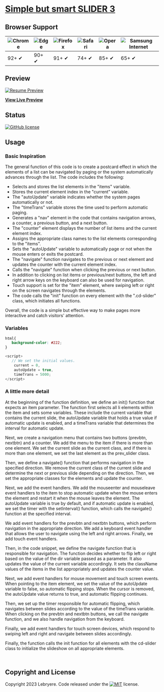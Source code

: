 # [Simple but smart SLIDER 3](https://https://lebryere.github.io/Simple_but_smart_Slider_3/)

## Browser Support

![Chrome](https://raw.githubusercontent.com/alrra/browser-logos/master/src/chrome/chrome_48x48.png) | ![Edge](https://raw.githubusercontent.com/alrra/browser-logos/master/src/edge/edge_48x48.png) | ![Firefox](https://raw.githubusercontent.com/alrra/browser-logos/master/src/firefox/firefox_48x48.png) | ![Safari](https://raw.githubusercontent.com/alrra/browser-logos/master/src/safari/safari_48x48.png) | ![Opera](https://raw.githubusercontent.com/alrra/browser-logos/master/src/opera/opera_48x48.png) | ![Samsung Internet](https://raw.githubusercontent.com/alrra/browser-logos/master/src/samsung-internet/samsung-internet_48x48.png)
--- | --- | --- | --- | --- | --- |
92+ ✔ | 90+ ✔ | 91+ ✔ | 74+ ✔ | 85+ ✔ | 65+ ✔ |

## Preview

[![Resume Preview](https://github.com/LeBryere/simple_but_smart_slider_2/blob/master/preview.jpg)](https://lebryere.github.io/Simple_but_smart_Slider_3/)

**[View Live Preview](https://lebryere.github.io/Simple_but_smart_Slider_3/)**

## Status

[![GitHub license](https://img.shields.io/badge/license-MIT-green?&style=plastic)](https://github.com/LeBryere/simple_but_smart_slider_2/blob/master/LICENSE.txt)

## Usage

### Basic Inspiration

The general function of this code is to create a postcard effect in which the elements of a list can be navigated by paging or the system automatically advances through the list. The code includes the following:

* Selects and stores the list elements in the "items" variable.
* Stores the current element index in the "current" variable.
* The "autoUpdate" variable indicates whether the system pages automatically or not.
* The "timeTrans" variable stores the time used to perform automatic paging.
* Generates a "nav" element in the code that contains navigation arrows, a counter, a previous button, and a next button.
* The "counter" element displays the number of list items and the current element index.
* Assigns the appropriate class names to the list elements corresponding to the "items".
* Sets the "autoUpdate" variable to automatically page or not when the mouse enters or exits the postcard.
* The "navigate" function navigates to the previous or next element and updates the counter with the current element index.
* Calls the "navigate" function when clicking the previous or next button.
* In addition to clicking on list items or previous/next buttons, the left and right arrow keys on the keyboard can also be used for navigation.
* Touch support is set for the "item" element, where swiping left or right on the screen navigates through the elements.
* The code calls the "init" function on every element with the ".cd-slider" class, which initiates all functions.

Overall, the code is a simple but effective way to make pages more interactive and catch visitors' attention.

### Variables
```css
html{
   background-color: #222;
}
```
```js
<script>
   // We set the initial values.
	current = 0,
	autoUpdate = true,
	timeTrans = 5000;
</script>
```
### A little more detail

At the beginning of the function definition, we define an init() function that expects an item parameter. The function first selects all li elements within the item and sets some variables. These include the current variable that contains the current slide, the autoUpdate variable that holds a true value if automatic update is enabled, and a timeTrans variable that determines the interval for automatic update.

Next, we create a navigation menu that contains two buttons (prevbtn, nextbtn) and a counter. We add the menu to the item if there is more than one element. We set the current slide as the current class, and if there is more than one element, we set the last element as the prev_slider class.

Then, we define a navigate() function that performs navigation in the specified direction. We remove the current class of the current slide and determine the next or previous slide depending on the direction. Then, we set the appropriate classes for the elements and update the counter.

Next, we add the event handlers. We add the mouseenter and mouseleave event handlers to the item to stop automatic update when the mouse enters the element and restart it when the mouse leaves the element. The autoUpdate variable is true by default, and if automatic update is enabled, we set the timer with the setInterval() function, which calls the navigate() function at the specified interval.

We add event handlers for the prevbtn and nextbtn buttons, which perform navigation in the appropriate direction. We add a keyboard event handler that allows the user to navigate using the left and right arrows. Finally, we add touch event handlers.

Then, in the code snippet, we define the navigate function that is responsible for navigation. The function decides whether to flip left or right based on the value of the dir variable passed as a parameter. It also updates the value of the current variable accordingly. It sets the className values of the items in the list appropriately and updates the counter value.

Next, we add event handlers for mouse movement and touch screen events. When pointing to the item element, we set the value of the autoUpdate variable to false, so automatic flipping stops. When the cursor is removed, the autoUpdate value returns to true, and automatic flipping continues.

Then, we set up the timer responsible for automatic flipping, which navigates between slides according to the value of the timeTrans variable. When clicking on the prevbtn and nextbtn buttons, we call the navigate function, and we also handle navigation from the keyboard.

Finally, we add event handlers for touch screen devices, which respond to swiping left and right and navigate between slides accordingly.

Finally, the function calls the init function for all elements with the cd-slider class to initialize the slideshow on all appropriate elements.
```
 
```

## Copyright and License

Copyright 2023 Lebryere. Code released under the [![MIT](https://img.shields.io/badge/license-MIT-green?&style=plastic)](https://github.com/LeBryere/simple_but_smart_slider/blob/master/LICENSE.txt) license.



